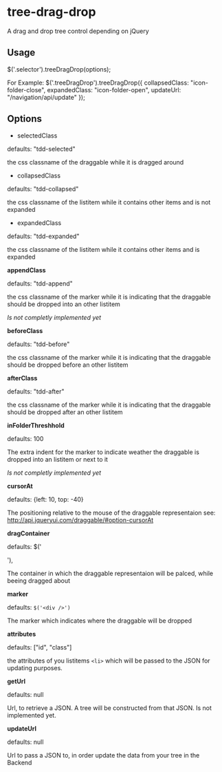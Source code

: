 tree-drag-drop
==============

A drag and drop tree control depending on jQuery

Usage
-----

$('.selector').treeDragDrop(options); 


For Example:
$('.treeDragDrop').treeDragDrop({
	collapsedClass: "icon-folder-close", 
	expandedClass: "icon-folder-open", 
	updateUrl: "/navigation/api/update"
}); 


Options
-------


* selectedClass

defaults: "tdd-selected"

the css classname of the draggable while it is dragged around


* collapsedClass

defaults: "tdd-collapsed"

the css classname of the listitem while it contains other items and is not expanded


* expandedClass

defaults: "tdd-expanded"

the css classname of the listitem while it contains other items and is expanded


**appendClass**

defaults: "tdd-append" 

the css classname of the marker while it is indicating that the draggable should be dropped into an other listitem

*Is not completly  implemented yet*


**beforeClass**

defaults: "tdd-before"

the css classname of the marker while it is indicating that the draggable should be dropped before an other listitem


**afterClass**

defaults: "tdd-after"

the css classname of the marker while it is indicating that the draggable should be dropped after an other listitem


**inFolderThreshhold**

defaults: 100

The extra indent for the marker to indicate weather the draggable is dropped into an listitem or next to it

*Is not completly implemented yet*


**cursorAt**

defaults: {left: 10, top: -40}

The positioning relative to the mouse of the draggable representaion see: http://api.jqueryui.com/draggable/#option-cursorAt


**dragContainer**

defaults: $('<div class="tdd-dragContainer" />'),			

The container in which the draggable representaion will be palced, while beeing dragged about


**marker**

defaults: `$('<div />')`

The marker which indicates where the draggable will be dropped


**attributes**

defaults: ["id", "class"]

the attributes of you listitems `<li>` which will be passed to the JSON for updating purposes.


**getUrl**

defaults: null

Url, to retrieve a JSON. A tree will be constructed from that JSON. Is not implemented yet.


**updateUrl**

defaults: null	
	
Url to pass a JSON to, in order update the data from your tree in the Backend